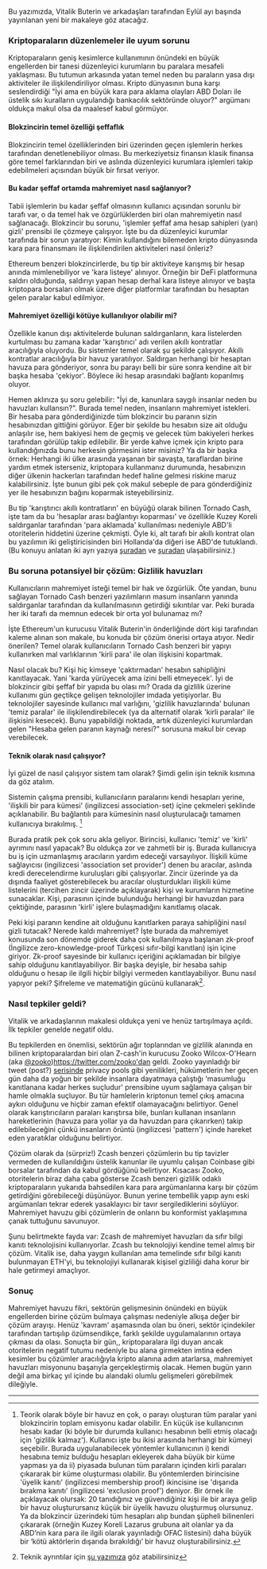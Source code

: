 Bu yazımızda, Vitalik Buterin ve arkadaşları tarafından Eylül ayı başında yayınlanan yeni bir makaleye göz atacağız. 

### Kriptoparaların düzenlemeler ile uyum sorunu
Kriptoparaların geniş kesimlerce kullanımının önündeki en büyük engellerden bir tanesi düzenleyici kurumların bu paralara mesafeli yaklaşması. Bu tutumun arkasında yatan temel neden bu paraların yasa dışı aktiviteler ile ilişkilendiriliyor olması. Kripto dünyasının buna karşı seslendirdiği "İyi ama en büyük kara para aklama olayları ABD Doları ile üstelik sıkı kuralların uygulandığı bankacılık sektöründe oluyor?" argümanı oldukça makul olsa da maalesef kabul görmüyor. 

#### Blokzincirin temel özelliği şeffaflık
Blokzincirin temel özelliklerinden biri üzerinden geçen işlemlerin herkes tarafından denetlenebiliyor olması. Bu merkeziyetsiz finansın klasik finansa göre temel farklarından biri ve aslında düzenleyici kurumlara işlemleri takip edebilmeleri açısından büyük bir fırsat veriyor. 

#### Bu kadar şeffaf ortamda mahremiyet nasıl sağlanıyor?
Tabii işlemlerin bu kadar şeffaf olmasının kullanıcı açısından sorunlu bir tarafı var, o da temel hak ve özgürlüklerden biri olan mahremiyetin nasıl sağlanacağı. Blokzincir bu sorunu, 'işlemler şeffaf ama hesap sahipleri (yarı) gizli' prensibi ile çözmeye çalışıyor. İşte bu da düzenleyici kurumlar tarafında bir sorun yaratıyor: Kimin kullandığını bilemeden kripto dünyasında kara para finansmanı ile ilişkilendirilen aktiviteleri nasıl önleriz? 

Ethereum benzeri blokzincirlerde, bu tip bir aktiviteye karışmış bir hesap anında mimlenebiliyor ve 'kara listeye' alınıyor. Örneğin bir DeFi platformuna saldırı olduğunda, saldırıyı yapan hesap derhal kara listeye alınıyor ve başta kriptopara borsaları olmak üzere diğer platformlar tarafından bu hesaptan gelen paralar kabul edilmiyor.

#### Mahremiyet özelliği kötüye kullanılıyor olabilir mi?
Özellikle kanun dışı aktivitelerde bulunan saldırganların, kara listelerden kurtulması bu zamana kadar 'karıştırıcı' adı verilen akıllı kontratlar aracılığıyla oluyordu. Bu sistemler temel olarak şu şekilde çalışıyor. Akıllı kontratlar aracılığıyla bir havuz yaratılıyor. Saldırgan herhangi bir hesaptan havuza para gönderiyor, sonra bu parayı belli bir süre sonra kendine ait bir başka hesaba 'çekiyor'. Böylece iki hesap arasındaki bağlantı koparılmış oluyor. 

Hemen aklınıza şu soru gelebilir: "İyi de, kanunlara saygılı insanlar neden bu havuzları kullansın?". Burada temel neden, insanların mahremiyet istekleri. Bir hesaba para gönderdiğinizde tüm blokzincir bu paranın sizin hesabınızdan gittiğini görüyor. Eğer bir şekilde bu hesabın size ait olduğu anlaşılır ise, hem bakiyesi hem de geçmiş ve gelecek tüm bakiyeleri herkes tarafından görülüp takip edilebilir. Bir yerde kahve içmek için kripto para kullandığınızda bunu herkesin görmesini ister misiniz? Ya da bir başka örnek: Herhangi iki ülke arasında yaşanan bir savaşta, taraflardan birine yardım etmek isterseniz, kriptopara kullanmanız durumunda, hesabınızın diğer ülkenin hackerları tarafından hedef haline gelmesi riskine maruz kalabilirsiniz. İşte bunun gibi pek çok makul sebeple de para gönderdiğiniz yer ile hesabınızın bağını koparmak isteyebilirsiniz. 

Bu tip 'karıştırıcı akıllı kontratların' en büyüğü olarak bilinen Tornado Cash, işte tam da bu 'hesaplar arası bağlantıyı koparması' ve özellikle Kuzey Koreli saldırganlar tarafından 'para aklamada' kullanılması nedeniyle ABD'li otoritelerin hiddetini üzerine çekmişti. Öyle ki, alt tarafı bir akıllı kontrat olan bu yazılımın iki geliştiricisinden biri Hollanda'da diğeri ise ABD'de tutuklandı. (Bu konuyu anlatan iki ayrı yazıya [şuradan](/genel/2022/08/20/tornado-cash-olayi.html) ve [şuradan](/genel/2022/08/27/tornado-cash-olayi-defiyi-nasil-etkiler.html) ulaşabilirsiniz.)

### Bu soruna potansiyel bir çözüm: Gizlilik havuzları

Kullanıcıların mahremiyet isteği temel bir hak ve özgürlük. Öte yandan, bunu sağlayan Tornado Cash benzeri yazılımların masum insanların yanında saldırganlar tarafından da kullanılmasının getirdiği sıkıntılar var. Peki burada her iki tarafı da memnun edecek bir orta yol bulunamaz mı?

İşte Ethereum'un kurucusu Vitalik Buterin'in önderliğinde dört kişi tarafından kaleme alınan son makale, bu konuda bir çözüm önerisi ortaya atıyor. Nedir önerilen?  Temel olarak kullanıcıların Tornado Cash benzeri bir yapıyı kullanırken mal varlıklarının 'kirli para' ile olan ilişkisini kopartmak.

Nasıl olacak bu? Kişi hiç kimseye 'çaktırmadan' hesabın sahipliğini kanıtlayacak. Yani 'karda yürüyecek ama izini belli etmeyecek'. İyi de blokzincir gibi şeffaf bir yapıda bu olası mı? Orada da gizlilik üzerine kullanımı gün geçtikçe gelişen teknolojiler imdada yetişiyorlar. Bu teknolojiler sayesinde kullanıcı mal varlığını, 'gizlilik havuzlarında' bulunan 'temiz paralar' ile ilişkilendirebilecek (ya da alternatif olarak 'kirli paralar' ile ilişkisini kesecek). Bunu yapabildiği noktada, artık düzenleyici kurumlardan gelen "Hesaba gelen paranın kaynağı neresi?" sorusuna makul bir cevap verebilecek. 

#### Teknik olarak nasıl çalışıyor?
İyi güzel de nasıl çalışıyor sistem tam olarak? Şimdi gelin işin teknik kısmına da göz atalım. 

Sistemin çalışma prensibi, kullanıcıların paralarını kendi hesapları yerine, 'ilişkili bir para kümesi' (ingilizcesi association-set) içine çekmeleri şeklinde açıklanabilir. Bu bağlantılı para kümesinin nasıl oluşturulacağı tamamen kullanıcıya bırakılmış. [^1]

Burada pratik pek çok soru akla geliyor. Birincisi, kullanıcı 'temiz' ve 'kirli' ayrımını nasıl yapacak? Bu oldukça zor ve zahmetli bir iş. Burada kullanıcıya bu iş için uzmanlaşmış aracıların yardım edeceği varsayılıyor. İlişkili küme sağlayıcısı (ingilizcesi 'association set provider') denen bu aracılar, aslında kredi derecelendirme kuruluşları gibi çalışıyorlar. Zincir üzerinde ya da dışında faaliyet gösterebilecek bu aracılar oluşturdukları ilişkili küme listelerini (tercihen zincir üzerinde açıklayarak) kişi ve kurumların hizmetine sunacaklar. Kişi, parasının içinde bulunduğu herhangi bir havuzdan para çektiğinde, parasının 'kirli' işlere bulaşmadığını kanıtlamış olacak. 

Peki kişi paranın kendine ait olduğunu kanıtlarken paraya sahipliğini nasıl gizli tutacak? Nerede kaldı mahremiyet? İşte burada da mahremiyet konusunda son dönemde giderek daha çok kullanılmaya başlanan zk-proof (İngilizce zero-knowledge-proof Türkçesi sıfır-bilgi kanıtları) işin içine giriyor. Zk-proof sayesinde bir kullanıcı içeriğini açıklamadan bir bilgiye sahip olduğunu kanıtlayabiliyor. Bir başka deyişle, bir hesaba sahip olduğunu o hesap ile ilgili hiçbir bilgiyi vermeden kanıtlayabiliyor. Bunu nasıl yapıyor peki? Şifreleme ve matematiğin gücünü kullanarak[^2]. 

### Nasıl tepkiler geldi?
Vitalik ve arkadaşlarının makalesi oldukça yeni ve henüz tartışılmaya açıldı. İlk tepkiler genelde negatif oldu. 

Bu tepkilerden en önemlisi, sektörün ağır toplarından ve gizlilik alanında en bilinen kriptoparalardan biri olan Z-cash'in kurucusu Zooko Wilcox-O'Hearn (aka [@zooko]())https://twitter.com/zooko'dan geldi. Zooko yayınladığı bir tweet (post?) [serisinde](https://twitter.com/zooko/status/1701023320400154664) privacy pools gibi yenilikleri, hükümetlerin her geçen gün daha da yoğun bir şekilde insanlara dayatmaya çalıştığı 'masumluğu kanıtlanana kadar herkes suçludur' prensibine uyum sağlamaya çalışan bir hamle olmakla suçluyor. Bu tür hamlelerin kriptonun temel çıkış amacına aykırı olduğunu ve hiçbir zaman efektif olamayacağını belirtiyor. Genel olarak karıştırıcıların paraları karıştırsa bile, bunları kullanan insanların hareketlerinin (havuza para yollar ya da havuzdan para çıkarırken) takip edilebileceğini çünkü insanların örüntü (ingilizcesi 'pattern') içinde hareket eden yaratıklar olduğunu belirtiyor.

Çözüm olarak da (sürpriz!) Zcash benzeri çözümlerin bu tip tavizler vermeden de kullanıldığını üstelik kanunlar ile uyumlu çalışan Coinbase gibi borsalar tarafından da kabul gördüğünü belirtiyor. Kısacası Zooko, otoritelerin biraz daha çaba gösterse Zcash benzeri gizlilik odaklı kriptoparaların yukarıda bahsedilen kara para argümanlarına karşı bir çözüm getirdiğini görebileceği düşünüyor. Bunun yerine tembellik yapıp aynı eski argümanları tekrar ederek yasaklayıcı bir tavır sergilediklerini söylüyor. Mahremiyet havuzu gibi çözümlerin de onların bu konformist yaklaşımına çanak tuttuğunu savunuyor.

Şunu belirtmekte fayda var: Zcash de mahremiyet havuzları da sıfır bilgi kanıtı teknolojisini kullanıyorlar. Zcash bu teknolojiyi kendine temel almış bir çözüm. Vitalik ise, daha yaygın kullanılan ama temelinde sıfır bilgi kanıtı bulunmayan ETH'yi, bu teknolojiyi kullanarak kişisel gizliliği daha korur bir hale getirmeyi amaçlıyor. 

### Sonuç
Mahremiyet havuzu fikri, sektörün gelişmesinin önündeki en büyük engellerden birine çözüm bulmaya çalışması nedeniyle alkışa değer bir çözüm arayışı. Henüz 'kavram' aşamasında olan bu öneri, sektör içindekiler tarafından tartışılıp özümsendikçe, farklı şekilde uygulamalarının ortaya çıkması da olası. Sonuçta bir gün,, kriptoparalara ilgi duyan ancak otoritelerin negatif tutumu nedeniyle bu alana girmekten imtina eden kesimler bu çözümler aracılığıyla kripto alanına adım atarlarsa, mahremiyet havuzları misyonunu başarıyla gerçekleştirmiş olacak. Hemen bugün yarın değil ama birkaç yıl içinde bu alandaki olumlu gelişmeleri görebilmek dileğiyle. 

---

[^1]: Teorik olarak böyle bir havuz en çok, o parayı oluşturan tüm paralar yani blokzincirin toplam emisyonu kadar olabilir. En küçük ise kullanıcının hesabı kadar (ki böyle bir durumda kullanıcı hesabının belli etmiş olacağı için 'gizlilik kalmaz'). Kullanıcı işte bu ikisi arasında herhangi bir kümeyi seçebilir. Burada uygulanabilecek yöntemler kullanıcının i) kendi hesabına temiz bulduğu hesapları ekleyerek daha büyük bir küme yapması ya da ii) piyasada bulunan tüm paraların içinden kirli paraları çıkararak bir küme oluşturması olabilir. Bu yöntemlerden birincisine 'üyelik kanıtı' (ingilizcesi membership proof) ikincisine ise 'dışarıda bırakma kanıtı' (ingilizcesi 'exclusion proof') deniyor. Bir örnek ile açıklayacak olursak: 20 tanıdığınız ve güvendiğiniz kişi ile bir araya gelip bir havuz oluşturursanız küçük bir üyelik havuzu oluşturmuş olursunuz. Ya da blokzincir üzerindeki tüm hesapları alıp bundan şüpheli bilinenleri çıkararak (örneğin Kuzey Koreli Lazarus grubuna ait olanlar ya da ABD’nin kara para ile ilgili olarak yayınladığı OFAC listesini) daha büyük bir ‘kötü aktörlerin dışarıda bırakıldığı’ bir havuz oluşturabilirsiniz.

[^2]: Teknik ayrıntılar için [şu yazımıza](https://twitter.com/zooko/status/1701023320400154664) göz atabilirsiniz

